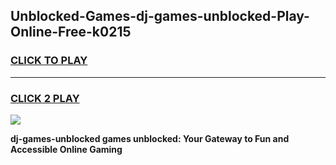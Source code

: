 
## Unblocked-Games-dj-games-unblocked-Play-Online-Free-k0215
<h3>
<a href="https://premium76.site?title=dj-games-unblocked&ref=26A">CLICK TO PLAY</a></h3>
<hr>

<h3>
<a href="https://premium76.site?title=dj-games-unblocked&ref=26A">CLICK 2 PLAY</a>
  
</h3>

<a href="https://premium76.site?title=dj-games-unblocked&ref=26A"><img src="https://clearcache.store/games.png"></a>


**dj-games-unblocked games unblocked: Your Gateway to Fun and Accessible Online Gaming**
